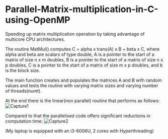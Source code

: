 # Parallel-Matrix-multiplication-in-C-using-OpenMP
Speeding up matrix multiplication operation by taking advantage of multicore CPU architectures.

The routine MatMul() computes C = alpha x trans(A) x B + beta x C, where alpha and beta are scalars of type double, A is a pointer to the start of a matrix of size n x m doubles, B is a pointer to the start of a matrix of size n x p doubles, C is a pointer to the start of a matrix of size m x p doubles, and b is the block size. 

The main function creates and populates the matrices A and B with random values and tests the routine with varying matrix sizes and varying number of threads(numt).

At the end there is the linear(non parallel) routine that performs as follows:
![Capture1](https://user-images.githubusercontent.com/49993917/77862447-0e7d0c80-7239-11ea-8bb4-42a7e71ea5c8.PNG)

Compared to that the parallelised code offers significant reductions in computation time: 
![Capture2](https://user-images.githubusercontent.com/49993917/77862451-12a92a00-7239-11ea-9651-f633bd21c997.PNG)

(My laptop is equipped with an i3-6006U, 2 cores with Hyperthreading)
